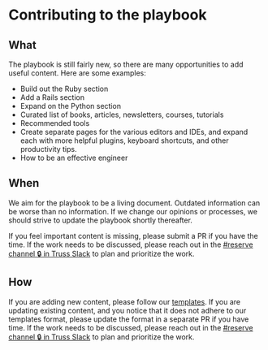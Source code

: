 # Contributing to the playbook

## What

The playbook is still fairly new, so there are many opportunities to add useful
content. Here are some examples:

- Build out the Ruby section
- Add a Rails section
- Expand on the Python section
- Curated list of books, articles, newsletters, courses, tutorials
- Recommended tools
- Create separate pages for the various editors and IDEs, and expand each with
  more helpful plugins, keyboard shortcuts, and other productivity tips.
- How to be an effective engineer

## When

We aim for the playbook to be a living document. Outdated information can be
worse than no information. If we change our opinions or processes, we should
strive to update the playbook shortly thereafter.

If you feel important content is missing, please submit a PR if you have the
time. If the work needs to be discussed, please reach out in the [#reserve
channel 🔒 in Truss Slack][slack-reserve] to plan and prioritize the work.

## How

If you are adding new content, please follow our
[templates](./docs/templates/README.md). If you are updating existing content, and
you notice that it does not adhere to our templates format, please update the
format in a separate PR if you have time. If the work needs to be discussed,
please reach out in the [#reserve channel 🔒 in Truss Slack][slack-reserve] to
plan and prioritize the work.

[slack-reserve]: https://trussworks.slack.com/archives/C7KMHDJKW
